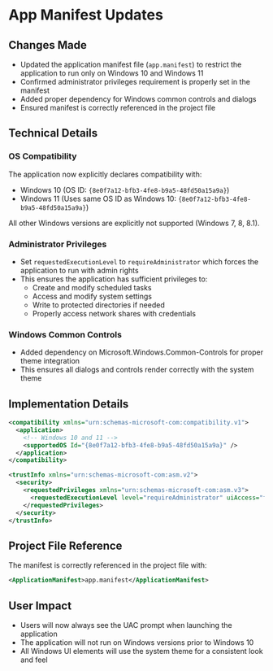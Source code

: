 # App Manifest Updates

## Changes Made
- Updated the application manifest file (`app.manifest`) to restrict the application to run only on Windows 10 and Windows 11
- Confirmed administrator privileges requirement is properly set in the manifest
- Added proper dependency for Windows common controls and dialogs
- Ensured manifest is correctly referenced in the project file

## Technical Details

### OS Compatibility
The application now explicitly declares compatibility with:
- Windows 10 (OS ID: `{8e0f7a12-bfb3-4fe8-b9a5-48fd50a15a9a}`)
- Windows 11 (Uses same OS ID as Windows 10: `{8e0f7a12-bfb3-4fe8-b9a5-48fd50a15a9a}`)

All other Windows versions are explicitly not supported (Windows 7, 8, 8.1).

### Administrator Privileges
- Set `requestedExecutionLevel` to `requireAdministrator` which forces the application to run with admin rights
- This ensures the application has sufficient privileges to:
  - Create and modify scheduled tasks
  - Access and modify system settings
  - Write to protected directories if needed
  - Properly access network shares with credentials

### Windows Common Controls
- Added dependency on Microsoft.Windows.Common-Controls for proper theme integration
- This ensures all dialogs and controls render correctly with the system theme

## Implementation Details
```xml
<compatibility xmlns="urn:schemas-microsoft-com:compatibility.v1">
  <application>
    <!-- Windows 10 and 11 -->
    <supportedOS Id="{8e0f7a12-bfb3-4fe8-b9a5-48fd50a15a9a}" />
  </application>
</compatibility>

<trustInfo xmlns="urn:schemas-microsoft-com:asm.v2">
  <security>
    <requestedPrivileges xmlns="urn:schemas-microsoft-com:asm.v3">
      <requestedExecutionLevel level="requireAdministrator" uiAccess="false" />
    </requestedPrivileges>
  </security>
</trustInfo>
```

## Project File Reference
The manifest is correctly referenced in the project file with:
```xml
<ApplicationManifest>app.manifest</ApplicationManifest>
```

## User Impact
- Users will now always see the UAC prompt when launching the application
- The application will not run on Windows versions prior to Windows 10
- All Windows UI elements will use the system theme for a consistent look and feel